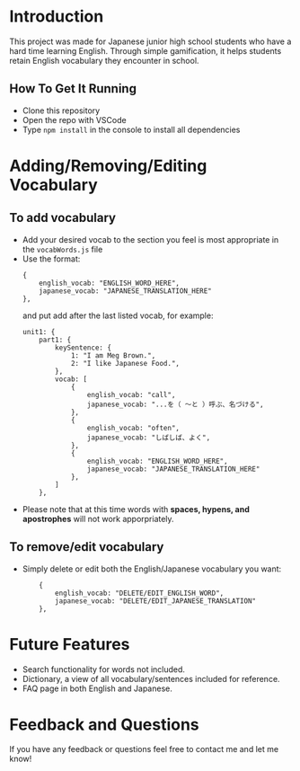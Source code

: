 # Introduction

This project was made for Japanese junior high school students who have a hard time learning English.
Through simple gamification, it helps students retain English vocabulary they encounter in school.

## How To Get It Running

 - Clone this repository
 - Open the repo with VSCode
 - Type `npm install` in the console to install all dependencies

# Adding/Removing/Editing Vocabulary
## To add vocabulary
 - Add your desired vocab to the section you feel is most appropriate in the `vocabWords.js` file
 - Use the format: 
    ```
    {
        english_vocab: "ENGLISH_WORD_HERE",
        japanese_vocab: "JAPANESE_TRANSLATION_HERE"
    },
    ```
    and put add after the last listed vocab, for example:
    ```
    unit1: {
        part1: {
            keySentence: {
                1: "I am Meg Brown.",
                2: "I like Japanese Food.",
            },
            vocab: [
                {
                    english_vocab: "call",
                    japanese_vocab: "...を（ ～と ）呼ぶ、名づける",
                },
                {
                    english_vocab: "often",
                    japanese_vocab: "しばしば、よく",
                },
                {
                    english_vocab: "ENGLISH_WORD_HERE",
                    japanese_vocab: "JAPANESE_TRANSLATION_HERE"
                },
            ]
        },
    ```
- Please note that at this time words with **spaces, hypens, and apostrophes** will not work apporpriately.

## To remove/edit vocabulary
 - Simply delete or edit both the English/Japanese vocabulary you want:
    ```
        {
            english_vocab: "DELETE/EDIT_ENGLISH_WORD",
            japanese_vocab: "DELETE/EDIT_JAPANESE_TRANSLATION"
        },
    ```
# Future Features
 - Search functionality for words not included.
 - Dictionary, a view of all vocabulary/sentences included for reference.
 - FAQ page in both English and Japanese.

# Feedback and Questions

If you have any feedback or questions feel free to contact me and let me know!